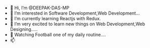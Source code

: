 - 👋 Hi, I’m @DEEPAK-DAS-MP
- 👀 I’m interested in Software Development,Web Development...
- 🌱 I’m currently learning Reactjs with Redux.
- 💞️ I’m very excited to learn new things on Web Development,Web Designing.....
- 💞️ Watching Football one of my daily routine.... 
- 📫

<!---
DEEPAK-DAS-MP/DEEPAK-DAS-MP is a ✨ special ✨ repository because its `README.md` (this file) appears on your GitHub profile.
You can click the Preview link to take a look at your changes.
--->
